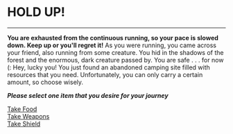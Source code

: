# HOLD UP!

--- 
**You are exhausted from the continuous running, so your pace is slowed down. Keep up or you'll regret it!**
As you were running, you came across your friend, also running from some creature. You hid in the shadows of the forest and the enormous, dark creature passed by. You are safe . . . for now (: 
Hey, lucky you! You just found an abandoned camping site filled with resources that you need. Unfortunately, you can only carry a certain amount, so choose wisely. 

**_Please select one item that you desire for your journey_**

[Take Food](takeFood.md)  
[Take Weapons](takeWeapons.md)  
[Take Shield](takeShield.md)
